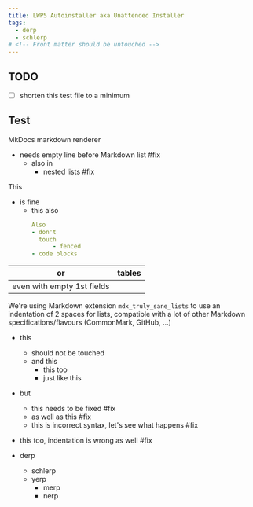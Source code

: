 ```yaml
---
title: LWP5 Autoinstaller aka Unattended Installer
tags:
  - derp
  - schlerp
# <!-- Front matter should be untouched -->
---
```


<!-- Front matter should be untouched -->

## TODO

- [ ] shorten this test file to a minimum

## Test

MkDocs markdown renderer
- needs empty line before Markdown list #fix
  - also
    in
    - nested lists #fix

This

- is fine
  - this also
    ```yaml
    Also
    - don't
      touch
          - fenced
    - code blocks
    ```

or | tables
-|-
 | even with empty 1st fields

We're using Markdown extension `mdx_truly_sane_lists` to use an indentation of 2 spaces for lists, compatible with a lot of other Markdown specifications/flavours (CommonMark, GitHub, ...)

- this
  - should not be touched
  - and this
    - this too
    - just like this
- but
    - this needs to be fixed #fix
    - as well as this #fix
   - this is incorrect syntax, let's see what happens #fix
 - this too, indentation is wrong as well #fix

- derp
    + schlerp
    + yerp
        * merp
        * nerp
